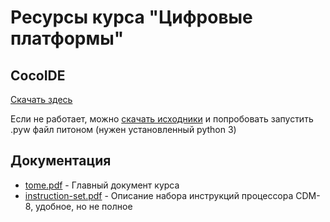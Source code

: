 # Ресурсы курса "Цифровые платформы"

## CocoIDE
[Скачать здесь](https://github.com/DigitalPlatformsNSU/CocoIDE/releases)

Если не работает, можно [скачать исходники](https://github.com/DigitalPlatformsNSU/CocoIDE/archive/refs/heads/master.zip) и попробовать запустить .pyw файл питоном (нужен установленный python 3)

## Документация
* [tome.pdf](https://raw.githubusercontent.com/DigitalPlatformsNSU/.github/master/tome.pdf) - Главный документ курса
* [instruction-set.pdf](http://www.ccfit.nsu.ru/~fat/Platforms/instruction-set.pdf) - Описание набора инструкций процессора CDM-8, удобное, но не полное
